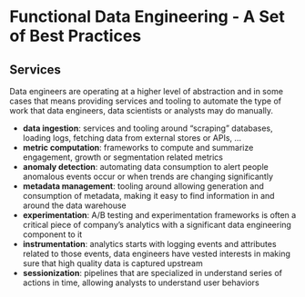 # Functional Data Engineering - A Set of Best Practices 

## Services

Data engineers are operating at a higher level of abstraction and in some cases that means providing services and tooling to automate the type of work that data engineers, data scientists or analysts may do manually.

* **data ingestion**: services and tooling around “scraping” databases, loading logs, fetching data from external stores or APIs, …
* **metric computation**: frameworks to compute and summarize engagement, growth or segmentation related metrics
* **anomaly detection**: automating data consumption to alert people anomalous events occur or when trends are changing significantly
* **metadata management**: tooling around allowing generation and consumption of metadata, making it easy to find information in and around the data warehouse
* **experimentation**: A/B testing and experimentation frameworks is often a critical piece of company’s analytics with a significant data engineering component to it
* **instrumentation**: analytics starts with logging events and attributes related to those events, data engineers have vested interests in making sure that high quality data is captured upstream
* **sessionization**: pipelines that are specialized in understand series of actions in time, allowing analysts to understand user behaviors